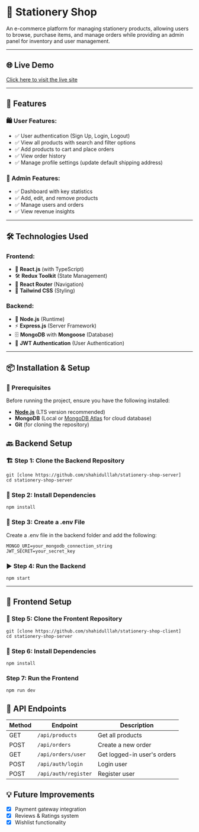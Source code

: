 # 🛒 Stationery Shop

An e-commerce platform for managing stationery products, allowing users to browse, purchase items, and manage orders while providing an admin panel for inventory and user management.

---

## 🌐 Live Demo

[Click here to visit the live site](https://stationary-shop-self.vercel.app)  

---

## 🚀 Features

### 🛍️ User Features:
- ✅ User authentication (Sign Up, Login, Logout)
- ✅ View all products with search and filter options
- ✅ Add products to cart and place orders
- ✅ View order history
- ✅ Manage profile settings (update default shipping address)

### 🔑 Admin Features:
- ✅ Dashboard with key statistics
- ✅ Add, edit, and remove products
- ✅ Manage users and orders
- ✅ View revenue insights

---

## 🛠️ Technologies Used

### Frontend:
- 🎨 **React.js** (with TypeScript)
- 🛠 **Redux Toolkit** (State Management)
- 🔀 **React Router** (Navigation)
- 🎨 **Tailwind CSS** (Styling)

### Backend:
- 🚀 **Node.js** (Runtime)
- ⚡ **Express.js** (Server Framework)
- 🗄 **MongoDB** with **Mongoose** (Database)
- 🔐 **JWT Authentication** (User Authentication)

---

## 📦 Installation & Setup

### 🔧 Prerequisites
Before running the project, ensure you have the following installed:
- **[Node.js](https://nodejs.org/)** (LTS version recommended)
- **MongoDB** (Local or [MongoDB Atlas](https://www.mongodb.com/cloud/atlas) for cloud database)
- **Git** (for cloning the repository)

 ## 🔙 Backend Setup

### 🏗 Step 1: Clone the Backend Repository
```
git [clone https://github.com/shahidulllah/stationery-shop-server]
cd stationery-shop-server
```

### 📂 Step 2: Install Dependencies
```
npm install
```

### 🔑 Step 3: Create a .env File
 Create a .env file in the backend folder and add the following:
```
MONGO_URI=your_mongodb_connection_string
JWT_SECRET=your_secret_key
```
### ▶️ Step 4: Run the Backend
```
npm start
```

---
 ## 🎨 Frontend Setup
  ### 📂 Step 5:  Clone the Frontent Repository
```
git [clone https://github.com/shahidulllah/stationery-shop-client]
cd stationery-shop-server
```
 ### 📂 Step 6: Install Dependencies
```
npm install
```
 ### Step 7: Run the Frontend
```
npm run dev
```

## 🔗 API Endpoints

| Method | Endpoint            | Description                   |
|--------|---------------------|-------------------------------|
| GET    | `/api/products`     | Get all products             |
| POST   | `/api/orders`       | Create a new order           |
| GET    | `/api/orders/user`  | Get logged-in user's orders  |
| POST   | `/api/auth/login`   | Login user                   |
| POST   | `/api/auth/register` | Register user               |


## 💡 Future Improvements
- [x] Payment gateway integration  
- [x] Reviews & Ratings system  
- [x] Wishlist functionality  

